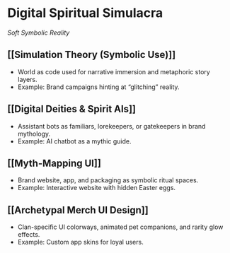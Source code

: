 # Digital Spiritual Simulacra

_Soft Symbolic Reality_

## [[Simulation Theory (Symbolic Use)]]

- World as code used for narrative immersion and metaphoric story layers.
- Example: Brand campaigns hinting at “glitching” reality.

## [[Digital Deities & Spirit AIs]]

- Assistant bots as familiars, lorekeepers, or gatekeepers in brand mythology.
- Example: AI chatbot as a mythic guide.

## [[Myth-Mapping UI]]

- Brand website, app, and packaging as symbolic ritual spaces.
- Example: Interactive website with hidden Easter eggs.

## [[Archetypal Merch UI Design]]

- Clan-specific UI colorways, animated pet companions, and rarity glow effects.
- Example: Custom app skins for loyal users.
